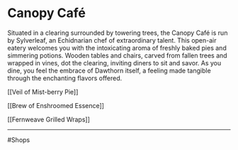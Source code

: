 # Canopy Café

Situated in a clearing surrounded by towering trees, the Canopy Café is run by Sylverleaf, an Echidnarian chef of extraordinary talent. This open-air eatery welcomes you with the intoxicating aroma of freshly baked pies and simmering potions. Wooden tables and chairs, carved from fallen trees and wrapped in vines, dot the clearing, inviting diners to sit and savor. As you dine, you feel the embrace of Dawthorn itself, a feeling made tangible through the enchanting flavors offered.

[[Veil of Mist-berry Pie]]

[[Brew of Enshroomed Essence]]

[[Fernweave Grilled Wraps]]

---


#Shops